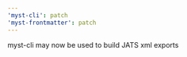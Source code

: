 ```yaml
---
'myst-cli': patch
'myst-frontmatter': patch
---
```


myst-cli may now be used to build JATS xml exports
